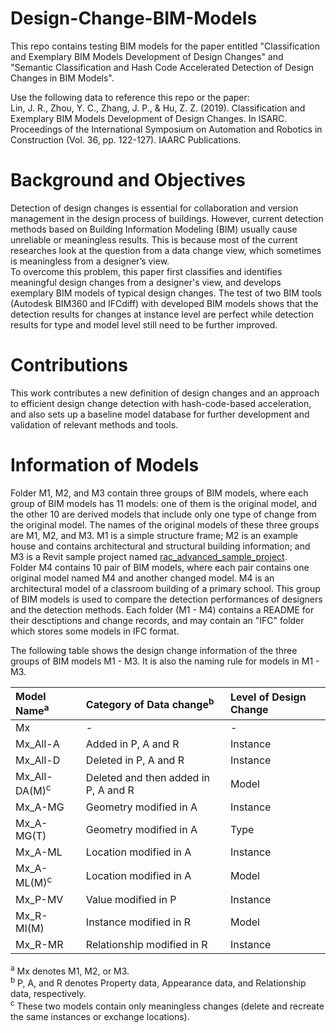 # Design-Change-BIM-Models

This repo contains testing BIM models for the paper entitled "Classification and Exemplary BIM Models Development of Design Changes" and "Semantic Classification and Hash Code Accelerated Detection of Design Changes in BIM Models".   

Use the following data to reference this repo or the paper:  
Lin, J. R., Zhou, Y. C., Zhang, J. P., & Hu, Z. Z. (2019). Classification and Exemplary BIM Models Development of Design Changes. In ISARC. Proceedings of the International Symposium on Automation and Robotics in Construction (Vol. 36, pp. 122-127). IAARC Publications.


# Background and Objectives

Detection of design changes is essential for collaboration and version management in the design process of buildings. However, current detection methods based on Building Information Modeling (BIM) usually cause unreliable or meaningless results. This is because most of the current researches look at the question from a data change view, which sometimes is meaningless from a designer’s view.  
To overcome this problem, this paper first classifies and identifies meaningful design changes from a designer's view, and develops exemplary BIM models of typical design changes. The test of two BIM tools (Autodesk BIM360 and IFCdiff) with developed BIM models shows that the detection results for changes at instance level are perfect while detection results for type and model level still need to be further improved. 

# Contributions

This work contributes a new definition of design changes and an approach to efficient design change detection with hash-code-based acceleration, and also sets up a baseline model database for further development and validation of relevant methods and tools.

# Information of Models
Folder M1, M2, and M3 contain three groups of BIM models, where each group of BIM models has 11 models: one of them is the original model, and the other 10 are derived models that include only one type of change from the original model. The names of the original models of these three groups are M1, M2, and M3. M1 is a simple structure frame; M2 is an example house and contains architectural and structural building information; and M3 is a Revit sample project named [rac_advanced_sample_project](http://www.autodesk.com/revit-rac-advanced-sample-project-2018-enu).  
Folder M4 contains 10 pair of BIM models, where each pair contains one original model named M4 and another changed model. M4 is an architectural model of a classroom building of a primary school. This group of BIM models is used to compare the detection performances of designers and the detection methods. 
Each folder (M1 - M4) contains a README for their desctiptions and change records, and may contain an "IFC" folder which stores some models in IFC format.

The following table shows the design change information of the three groups of BIM models M1 - M3. It is also the naming rule for models in M1 - M3.  

|Model Name<sup>a</sup>|Category of Data change<sup>b</sup>|Level of Design Change|
|:--|:--|:--|
|Mx|-|-|
|Mx_All-A|Added in P, A and R|Instance|
|Mx_All-D|Deleted in P, A and R|Instance|
|Mx_All-DA(M)<sup>c</sup>|Deleted and then added in P, A and R|Model|
|Mx_A-MG|Geometry modified in A|Instance|
|Mx_A-MG(T)|Geometry modified in A|Type|
|Mx_A-ML|Location modified in A|Instance|
|Mx_A-ML(M)<sup>c</sup>|Location modified in A|Model|
|Mx_P-MV|Value modified in P|Instance|
|Mx_R-MI(M)|Instance modified in R|Model|
|Mx_R-MR|Relationship modified in R|Instance|

<sup>a</sup> Mx denotes M1, M2, or M3.  
<sup>b</sup> P, A, and R denotes Property data, Appearance data, and Relationship data, respectively.  
<sup>c</sup> These two models contain only meaningless changes (delete and recreate the same instances or exchange locations). 
